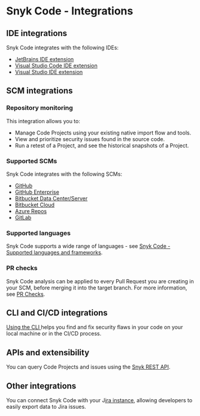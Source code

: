 # Snyk Code - Integrations

## IDE integrations

Snyk Code integrates with the following IDEs:

* [JetBrains IDE extension](https://docs.snyk.io/ide-tools/jetbrains-plugins)
* [Visual Studio Code IDE extension](https://docs.snyk.io/ide-tools/visual-studio-code-extension-for-snyk-code)
* [Visual Studio IDE extension](https://docs.snyk.io/ide-tools/visual-studio-extension)

## SCM integrations

### Repository monitoring

This integration allows you to:

* Manage Code Projects using your existing native import flow and tools.
* View and prioritize security issues found in the source code.
* Run a retest of a Project, and see the historical snapshots of a Project.

### Supported SCMs

Snyk Code integrates with the following SCMs:

* [GitHub](https://docs.snyk.io/integrations/git-repository-scm-integrations/github-integration)
* [GitHub Enterprise](https://docs.snyk.io/integrations/git-repository-scm-integrations/github-enterprise-integration)
* [Bitbucket Data Center/Server](https://docs.snyk.io/integrations/git-repository-scm-integrations/bitbucket-data-center-server-integration)
* [Bitbucket Cloud](https://docs.snyk.io/integrations/git-repository-scm-integrations/bitbucket-cloud-integration)
* [Azure Repos](https://docs.snyk.io/integrations/git-repository-scm-integrations/azure-repos-integration)
* [GitLab](https://docs.snyk.io/integrations/git-repository-scm-integrations/gitlab-integration)

### Supported languages

Snyk Code supports a wide range of languages - see [Snyk Code - Supported languages and frameworks](../snyk-code-language-and-framework-support.md).

### PR checks

Snyk Code analysis can be applied to every Pull Request you are creating in your SCM, before merging it into the target branch. For more information, see [PR Checks](../../run-pr-checks/).&#x20;

## CLI and CI/CD integrations

[Using the CLI ](../cli-for-snyk-code/)helps you find and fix security flaws in your code on your local machine or in the CI/CD process.

## APIs and extensibility

You can query Code Projects and issues using the [Snyk REST API](https://apidocs.snyk.io/#overview).

## Other integrations

You can connect Snyk Code with your J[ira instance](../../../integrations/notifications-ticketing-system-integrations/jira.md), allowing developers to easily export data to Jira issues.
